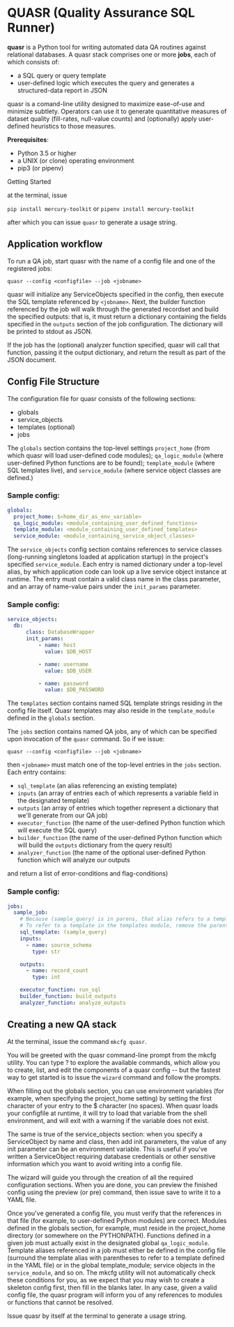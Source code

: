 # QUASR (Quality Assurance SQL Runner)

**quasr** is a Python tool for writing automated data QA routines against relational databases. A quasr stack comprises one or more **jobs**, each of which consists of:

* a SQL query or query template
* user-defined  logic which executes the query and generates a structured-data report in JSON

quasr is a comand-line utility designed to maximize ease-of-use and minimize subtlety. Operators can use it to generate quantitative measures of dataset quality (fill-rates, null-value counts) and (optionally) apply user-defined heuristics to those measures.

**Prerequisites**:

* Python 3.5 or higher
* a UNIX (or clone) operating environment
* pip3 (or pipenv)

Getting Started

at the terminal, issue 

`pip install mercury-toolkit` 
or
`pipenv install mercury-toolkit`

after which you can issue `quasr` to generate a usage string.

## Application workflow
To run a QA job, start quasr with the name of a config file and one of the registered jobs:

`quasr --config <configfile> --job <jobname>`

quasr will initialize any ServiceObjects specified in the config, then execute the SQL template referenced by `<jobname>`. 
Next, the builder function referenced by the job will walk through the generated recordset and build the specified outputs: that is,
it must return a dictionary containing the fields specified in the `outputs` section of the job configuration. The dictionary will be 
printed to stdout as JSON.

If the job has the (optional) analyzer function specified, quasr will call that function, passing it the output dictionary, and return the 
result as part of the JSON document.


## Config File Structure
The configuration file for quasr consists of the following sections:

* globals
* service_objects
* templates (optional)
* jobs

The `globals` section contains the top-level settings `project_home` (from which quasr will load user-defined code modules); `qa_logic_module` (where user-defined Python functions are to be found); `template_module` (where SQL templates live), and `service_module` (where service object classes are defined.)

### Sample config:

```yaml
globals:
  project_home: $<home_dir_as_env_variable>
  qa_logic_module: <module_containing_user_defined_functions>
  template_module: <module_containing_user_defined_templates>
  service_module: <module_containing_service_object_classes>
```

The `service_objects` config section contains references to service classes (long-running singletons loaded at application startup) in the project's specified `service_module`. Each entry is named dictionary under a top-level alias, by which application code can look up a live service object instance at runtime. The entry must contain a valid class name in the class parameter, and an array of name-value pairs under the `init_params` parameter.

### Sample config:

```yaml
service_objects:
  db:
      class: DatabaseWrapper
      init_params:
          - name: host
            value: $DB_HOST

          - name: username
            value: $DB_USER

          - name: password
            value: $DB_PASSWORD
```

The `templates` section contains named SQL template strings residing in the config file itself. Quasr templates may also reside in the `template_module` defined in the `globals` section.

The `jobs` section contains named QA jobs, any of which can be specified upon invocation of the `quasr` command. So if we issue:

`quasr --config <configfile> --job <jobname>`

then `<jobname>` must match one of the top-level entries in the `jobs` section. Each entry contains:

* `sql_template` (an alias referencing an existing template)
* `inputs` (an array of entries each of which represents a variable field in the designated template)
* `outputs` (an array of entries which together represent a dictionary that we'll generate from our QA job)
* `executor_function` (the name of the user-defined Python function which will execute the SQL query)
* `builder_function` (the name of the user-defined Python function which will build the `outputs` dictionary from the query result)
* `analyzer_function` (the name of the optional user-defined Python function which will analyze our outputs 

and return a list of error-conditions and flag-conditions)

### Sample config:

```yaml
jobs:
  sample_job:
    # Because (sample_query) is in parens, that alias refers to a template in the templates section of this file. 
    # To refer to a template in the templates module, remove the parentheses. 
    sql_template: (sample_query) 
    inputs:
      - name: source_schema
        type: str

    outputs:
      - name: record_count
        type: int

    executor_function: run_sql
    builder_function: build_outputs
    analyzer_function: analyze_outputs

```


## Creating a new QA stack
At the terminal, issue the command `mkcfg quasr`.

You will be greeted with the quasr command-line prompt from the mkcfg utility. You can type ? to explore the available commands, which allow you
to create, list, and edit the components of a quasr config -- but the fastest way to get started is to issue the `wizard` command and follow the
prompts. 

When filling out the globals section, you can use environment variables (for example, when specifying the project_home setting) by setting the first character of your entry to the $ character (no spaces). When quasr loads your configfile at runtime, it will try to load that variable from the shell
environment, and will exit with a warning if the variable does not exist.

The same is true of the service_objects section: when you specify a ServiceObject by name and class, then add init parameters, the value of any init parameter can be an environment variable. This is useful if you've written a ServiceObject requiring database credentials or other sensitive information which you want to avoid writing into a config file.

The wizard will guide you through the creation of all the required configuration sections. When you are done, you can preview the finished config using
the preview (or pre) command, then issue save to write it to a YAML file. 

Once you've generated a config file, you must verify that the references in that file (for example, to user-defined Python modules) are correct. Modules defined in the globals section, for example, must reside in the project_home directory (or somewhere on the PYTHONPATH). Functions defined in
a given job must actually exist in the designated global `qa_logic_module`. Template aliases referenced in a job must either be defined in the config file (surround the template alias with parentheses to refer to a template defined in the YAML file) or in the global template_module; service objects in the `service_module`, and so on. The mkcfg utility will not automatically check these conditions for you, as we expect that you may wish to create
a skeleton config first, then fill in the blanks later. In any case, given a valid config file, the quasr program will inform you of any references to modules or functions that cannot be resolved.

Issue quasr by itself at the terminal to generate a usage string.




